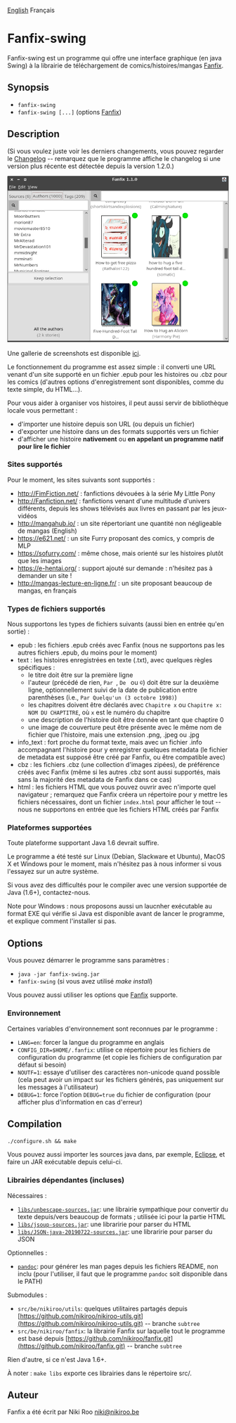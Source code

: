 [English](README.md) Français

# Fanfix-swing

Fanfix-swing est un programme qui offre une interface graphique (en java Swing) à la librairie de téléchargement de comics/histoires/mangas [Fanfix](https://github.com/nikiroo/fanfix).

## Synopsis

- ```fanfix-swing```
- ```fanfix-swing [...]``` (options [Fanfix](https://github.com/nikiroo/fanfix))

## Description

(Si vous voulez juste voir les derniers changements, vous pouvez regarder le [Changelog](changelog-fr.md) -- remarquez que le programme affiche le changelog si une version plus récente est détectée depuis la version 1.2.0.)

![Main GUI](screenshots/fanfix-swing.png?raw=true "Fenêtre principale")

Une gallerie de screenshots est disponible [ici](screenshots/README-fr.md).

Le fonctionnement du programme est assez simple : il converti une URL venant d'un site supporté en un fichier .epub pour les histoires ou .cbz pour les comics (d'autres options d'enregistrement sont disponibles, comme du texte simple, du HTML...).

Pour vous aider à organiser vos histoires, il peut aussi servir de bibliothèque locale vous permettant :

- d'importer une histoire depuis son URL (ou depuis un fichier)
- d'exporter une histoire dans un des formats supportés vers un fichier
- d'afficher une histoire **nativement** ou **en appelant un programme natif pour lire le fichier**

### Sites supportés

Pour le moment, les sites suivants sont supportés :

- http://FimFiction.net/ : fanfictions dévouées à la série My Little Pony
- http://Fanfiction.net/ : fanfictions venant d'une multitude d'univers différents, depuis les shows télévisés aux livres en passant par les jeux-vidéos
- http://mangahub.io/ : un site répertoriant une quantité non négligeable de mangas (English)
- https://e621.net/ : un site Furry proposant des comics, y compris de MLP
- https://sofurry.com/ : même chose, mais orienté sur les histoires plutôt que les images
- https://e-hentai.org/ : support ajouté sur demande : n'hésitez pas à demander un site !
- http://mangas-lecture-en-ligne.fr/ : un site proposant beaucoup de mangas, en français

### Types de fichiers supportés

Nous supportons les types de fichiers suivants (aussi bien en entrée qu'en sortie) :

- epub : les fichiers .epub créés avec Fanfix (nous ne supportons pas les autres fichiers .epub, du moins pour le moment)
- text : les histoires enregistrées en texte (.txt), avec quelques règles spécifiques :
	- le titre doit être sur la première ligne
	- l'auteur (précédé de rien, ```Par ```, ```De ``` ou ```©```) doit être sur la deuxième ligne, optionnellement suivi de la date de publication entre parenthèses (i.e., ```Par Quelqu'un (3 octobre 1998)```)
	- les chapitres doivent être déclarés avec ```Chapitre x``` ou ```Chapitre x: NOM DU CHAPTITRE```, où ```x``` est le numéro du chapitre
	- une description de l'histoire doit être donnée en tant que chaptire 0
	- une image de couverture peut être présente avec le même nom de fichier que l'histoire, mais une extension .png, .jpeg ou .jpg
- info_text : fort proche du format texte, mais avec un fichier .info accompagnant l'histoire pour y enregistrer quelques metadata (le fichier de metadata est supposé être créé par Fanfix, ou être compatible avec)
- cbz : les fichiers .cbz (une collection d'images zipées), de préférence créés avec Fanfix (même si les autres .cbz sont aussi supportés, mais sans la majorité des metadata de Fanfix dans ce cas)
- html : les fichiers HTML que vous pouvez ouvrir avec n'importe quel navigateur ; remarquez que Fanfix créera un répertoire pour y mettre les fichiers nécessaires, dont un fichier ```index.html``` pour afficher le tout -- nous ne supportons en entrée que les fichiers HTML créés par Fanfix

### Plateformes supportées

Toute plateforme supportant Java 1.6 devrait suffire.

Le programme a été testé sur Linux (Debian, Slackware et Ubuntu), MacOS X et Windows pour le moment, mais n'hésitez pas à nous informer si vous l'essayez sur un autre système.

Si vous avez des difficultés pour le compiler avec une version supportée de Java (1.6+), contactez-nous.

Note pour Windows : nous proposons aussi un laucnher exécutable au format EXE qui vérifie si Java est disponible avant de lancer le programme, et explique comment l'installer si pas.

## Options

Vous pouvez démarrer le programme sans paramètres :

- ```java -jar fanfix-swing.jar```
- ```fanfix-swing``` (si vous avez utilisé *make install*)

Vous pouvez aussi utiliser les options que [Fanfix](https://github.com/nikiroo/fanfix) supporte.

### Environnement

Certaines variables d'environnement sont reconnues par le programme :

- ```LANG=en```: forcer la langue du programme en anglais
- ```CONFIG_DIR=$HOME/.fanfix```: utilise ce répertoire pour les fichiers de configuration du programme (et copie les fichiers de configuration par défaut si besoin)
- ```NOUTF=1```: essaye d'utiliser des caractères non-unicode quand possible (cela peut avoir un impact sur les fichiers générés, pas uniquement sur les messages à l'utilisateur)
- ```DEBUG=1```: force l'option ```DEBUG=true``` du fichier de configuration (pour afficher plus d'information en cas d'erreur)

## Compilation

```./configure.sh && make```

Vous pouvez aussi importer les sources java dans, par exemple, [Eclipse](https://eclipse.org/), et faire un JAR exécutable depuis celui-ci.

### Librairies dépendantes (incluses)

Nécessaires :

- [```libs/unbescape-sources.jar```](https://github.com/unbescape/unbescape): une librairie sympathique pour convertir du texte depuis/vers beaucoup de formats ; utilisée ici pour la partie HTML
- [```libs/jsoup-sources.jar```](https://jsoup.org/): une libraririe pour parser du HTML
- [```libs/JSON-java-20190722-sources.jar```](https://github.com/stleary/JSON-java): une libraririe pour parser du JSON

Optionnelles :

- [```pandoc```](http://pandoc.org/): pour générer les man pages depuis les fichiers README, non inclu (pour l'utiliser, il faut que le programme ```pandoc``` soit disponible dans le PATH)

Submodules :

- ```src/be/nikiroo/utils```: quelques utilitaires partagés depuis [https://github.com/nikiroo/nikiroo-utils.git](https://github.com/nikiroo/nikiroo-utils.git) -- branche ```subtree```
- ```src/be/nikiroo/fanfix```: la librairie Fanfix sur laquelle tout le programme est basé depuis [https://github.com/nikiroo/fanfix.git](https://github.com/nikiroo/fanfix.git) -- branche ```subtree```

Rien d'autre, si ce n'est Java 1.6+.

À noter : ```make libs``` exporte ces librairies dans le répertoire src/.

## Auteur

Fanfix a été écrit par Niki Roo <niki@nikiroo.be>

